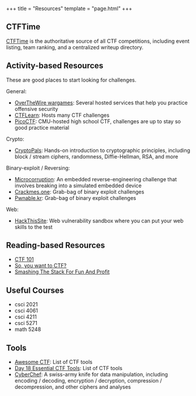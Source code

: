 +++
title = "Resources"
template = "page.html"
+++

## CTFTime

[CTFTime] is the authoritative source of all CTF competitions, including event
listing, team ranking, and a centralized writeup directory.

[CTFTime]: https://ctftime.org

## Activity-based Resources

These are good places to start looking for challenges.

General:

- [OverTheWire wargames](https://overthewire.org/wargames): Several hosted
    services that help you practice offensive security
- [CTFLearn](https://ctflearn.com): Hosts many CTF challenges
- [PicoCTF](https://picoctf.org): CMU-hosted high school CTF, challenges are up
    to stay so good practice material

Crypto:

- [CryptoPals](https://cryptopals.com): Hands-on introduction to cryptographic
    principles, including block / stream ciphers, randomness, Diffie-Hellman,
    RSA, and more

Binary-exploit / Reversing:

- [Microcorruption](https://microcorruption.com): An embedded
    reverse-engineering challenge that involves breaking into a simulated
    embedded device
- [Crackmes.one](https://crackmes.one): Grab-bag of binary exploit challenges
- [Pwnable.kr](https://pwnable.kr): Grab-bag of binary exploit challenges

Web:

- [HackThisSite](https://www.hackthissite.org): Web vulnerability sandbox where
    you can put your web skills to the test

## Reading-based Resources

- [CTF 101](https://ctf101.org)
- [So, you want to CTF?](https://jaimelightfoot.com/blog/so-you-want-to-ctf-a-beginners-guide/)
- [Smashing The Stack For Fun And Profit](https://insecure.org/stf/smashstack.html)

## Useful Courses

- csci 2021
- csci 4061
- csci 4211
- csci 5271
- math 5248

## Tools

- [Awesome CTF](https://github.com/apsdehal/awesome-ctf): List of CTF tools
- [Day 18 Essential CTF Tools](https://int0x33.medium.com/day-18-essential-ctf-tools-1f9af1552214):
    List of CTF tools
- [CyberChef](https://gchq.github.io/CyberChef): A swiss-army knife for data
    manipulation, including encoding / decoding, encryption / decryption,
    compression / decompression, and other ciphers and analyses
